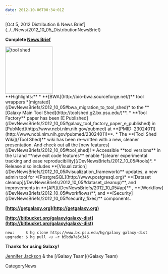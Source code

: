 ```yaml
---
date: 2012-10-06T00:34:01Z
---
```

<div class='newsItemHeader'>[Oct 5, 2012 Distribution & News Brief](../../News/2012_10_05_DistributionNewsBrief)</div>

**Complete [News Brief](../../DevNewsBriefs/2012_10_05)**
<div class='right'><a href='http://toolshed.g2.bx.psu.edu'><img src='/Images/Logos/ToolShed.jpg' alt='tool shed' width="150px" /></a></div>
**Highlights:**
* **[BWA](http://bio-bwa.sourceforge.net/)** tool wrappers *[migrated](/DevNewsBriefs/2012_10_05#bwa_migration_to_tool_shed)* to the **[Galaxy Main Tool Shed](http://toolshed.g2.bx.psu.edu/)**. 
* **Tool Factory** paper has been [E Published](/DevNewsBriefs/2012_10_05#galaxy_tool_factory_paper_e_published) in [PubMed](http://www.ncbi.nlm.nih.gov/pubmed) at **[PMID: 23024011](http://www.ncbi.nlm.nih.gov/pubmed/23024011)**.
* The **[Tool Shed Wiki](/Tool Shed)** wiki has been re-written with a new, cleaner presentation. And check out all the [new features](/DevNewsBriefs/2012_10_05#tool_shed)!
* Accessible **tool versions** in the UI and **new exit code features** enable *[clearer experimental tracking and ease reproducibility](/DevNewsBriefs/2012_10_05#tools)*.
* Release also includes **[Visualization](/DevNewsBriefs/2012_10_05#visualization_framework)** updates, a new admin tool for *[PostgreSQL](http://www.postgresql.org)* **[Dataset cleanup](/DevNewsBriefs/2012_10_05#dataset_cleanup)**, and improvements in **[API](/DevNewsBriefs/2012_10_05#ap)** , **[Workflow](/DevNewsBriefs/2012_10_05#workflows)**,  and **[Security](/DevNewsBriefs/2012_10_05#security_fixes)** components.

**[http://getgalaxy.org](http://getgalaxy.org)**

**[http://bitbucket.org/galaxy/galaxy-dist](http://bitbucket.org/galaxy/galaxy-dist)**
```
new:     $ hg clone http://www.bx.psu.edu/hg/galaxy galaxy-dist
upgrade: $ hg pull -u -r b5bda7a5c345
```


**Thanks for using Galaxy!**

[Jennifer Jackson](/JenniferJackson) & the [/Galaxy Team](/Galaxy Team)


CategoryNews
